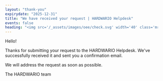 ```yaml
---
layout: "thank-you"
expirydate: "2025-12-31"
title: "We have received your request | HARDWARIO Helpdesk"
events: false
heading: "<img src='/_assets/images/oee/check.svg' width='40' class='mr-10 mb-10'>We know about it"
---
```


Hello!

Thanks for submitting your request to the HARDWARIO Helpdesk. We've successfully received it and sent you a confirmation email.

We will address the request as soon as possible.

The HARDWARIO team